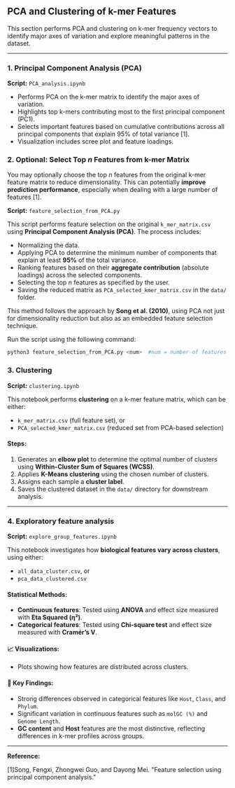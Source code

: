 ## PCA and Clustering of k-mer Features

This section performs PCA and clustering on k-mer frequency vectors to identify major axes of variation and explore meaningful patterns in the dataset.

---

### 1. Principal Component Analysis (PCA)
**Script:** `PCA_analysis.ipynb`

- Performs PCA on the k-mer matrix to identify the major axes of variation.
- Highlights top k-mers contributing most to the first principal component (PC1).
- Selects important features based on cumulative contributions across all principal components that explain 95% of total variance [1].
- Visualization includes scree plot and feature loadings.

### 2. Optional: Select Top *n* Features from k-mer Matrix

You may optionally choose the top *n* features from the original k-mer feature matrix to reduce dimensionality. This can potentially **improve prediction performance**, especially when dealing with a large number of features [1].

**Script:** `feature_selection_from_PCA.py`

This script performs feature selection on the original `k_mer_matrix.csv` using **Principal Component Analysis (PCA)**. The process includes:

- Normalizing the data.
- Applying PCA to determine the minimum number of components that explain at least **95%** of the total variance.
- Ranking features based on their **aggregate contribution** (absolute loadings) across the selected components.
- Selecting the top *n* features as specified by the user.
- Saving the reduced matrix as `PCA_selected_kmer_matrix.csv` in the `data/` folder.

This method follows the approach by **Song et al. (2010)**, using PCA not just for dimensionality reduction but also as an embedded feature selection technique.

Run the script using the following command:

```bash
python3 feature_selection_from_PCA.py <num>  #num = number of features to select
```

### 3. Clustering
**Script:** `clustering.ipynb`

This notebook performs **clustering** on a k-mer feature matrix, which can be either:

- `k_mer_matrix.csv` (full feature set), or  
- `PCA_selected_kmer_matrix.csv` (reduced set from PCA-based selection)

#### Steps:
1. Generates an **elbow plot** to determine the optimal number of clusters using **Within-Cluster Sum of Squares (WCSS)**.
2. Applies **K-Means clustering** using the chosen number of clusters.
3. Assigns each sample a **cluster label**.
4. Saves the clustered dataset in the `data/` directory for downstream analysis.

---

### 4. Exploratory feature analysis
**Script:** `explore_group_features.ipynb`

This notebook investigates how **biological features vary across clusters**, using either:

- `all_data_cluster.csv`, or  
- `pca_data_clustered.csv`

#### Statistical Methods:

- **Continuous features**: Tested using **ANOVA** and effect size measured with **Eta Squared (η²)**.
- **Categorical features**: Tested using **Chi-square test** and effect size measured with **Cramér’s V**.

#### 📈 Visualizations:
- Plots showing how features are distributed across clusters.

#### 🧠 Key Findings:

- Strong differences observed in categorical features like `Host`, `Class`, and `Phylum`.
- Significant variation in continuous features such as `molGC (%)` and `Genome Length`.
- **GC content** and **Host** features are the most distinctive, reflecting differences in k-mer profiles across groups.



---
**Reference:**

[1]Song, Fengxi, Zhongwei Guo, and Dayong Mei. "Feature selection using principal component analysis."  
 
